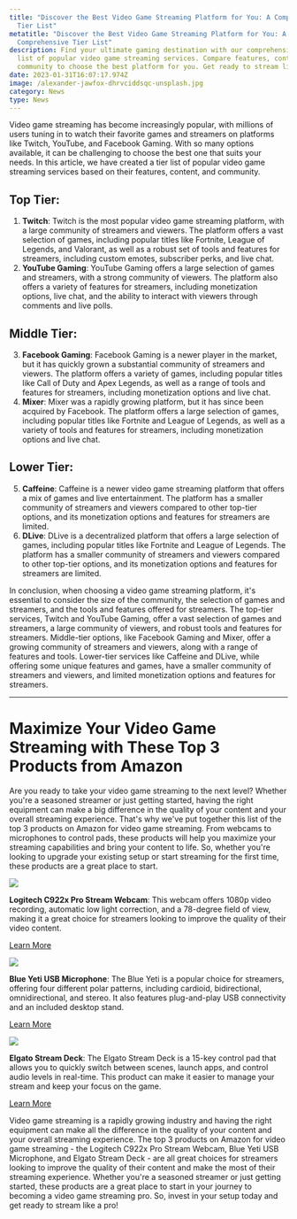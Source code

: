```yaml
---
title: "Discover the Best Video Game Streaming Platform for You: A Comprehensive
  Tier List"
metatitle: "Discover the Best Video Game Streaming Platform for You: A
  Comprehensive Tier List"
description: Find your ultimate gaming destination with our comprehensive tier
  list of popular video game streaming services. Compare features, content, and
  community to choose the best platform for you. Get ready to stream like a pro!
date: 2023-01-31T16:07:17.974Z
image: /alexander-jawfox-dhrvciddsqc-unsplash.jpg
category: News
type: News
---
```

Video game streaming has become increasingly popular, with millions of users tuning in to watch their favorite games and streamers on platforms like Twitch, YouTube, and Facebook Gaming. With so many options available, it can be challenging to choose the best one that suits your needs. In this article, we have created a tier list of popular video game streaming services based on their features, content, and community.

## Top Tier:

1. **Twitch**: Twitch is the most popular video game streaming platform, with a large community of streamers and viewers. The platform offers a vast selection of games, including popular titles like Fortnite, League of Legends, and Valorant, as well as a robust set of tools and features for streamers, including custom emotes, subscriber perks, and live chat.
2. **YouTube Gaming**: YouTube Gaming offers a large selection of games and streamers, with a strong community of viewers. The platform also offers a variety of features for streamers, including monetization options, live chat, and the ability to interact with viewers through comments and live polls.

## Middle Tier: 

3. **Facebook Gaming**: Facebook Gaming is a newer player in the market, but it has quickly grown a substantial community of streamers and viewers. The platform offers a variety of games, including popular titles like Call of Duty and Apex Legends, as well as a range of tools and features for streamers, including monetization options and live chat.
4. **Mixer**: Mixer was a rapidly growing platform, but it has since been acquired by Facebook. The platform offers a large selection of games, including popular titles like Fortnite and League of Legends, as well as a variety of tools and features for streamers, including monetization options and live chat.

## Lower Tier: 

5. **Caffeine**: Caffeine is a newer video game streaming platform that offers a mix of games and live entertainment. The platform has a smaller community of streamers and viewers compared to other top-tier options, and its monetization options and features for streamers are limited.
6. **DLive**: DLive is a decentralized platform that offers a large selection of games, including popular titles like Fortnite and League of Legends. The platform has a smaller community of streamers and viewers compared to other top-tier options, and its monetization options and features for streamers are limited.

In conclusion, when choosing a video game streaming platform, it's essential to consider the size of the community, the selection of games and streamers, and the tools and features offered for streamers. The top-tier services, Twitch and YouTube Gaming, offer a vast selection of games and streamers, a large community of viewers, and robust tools and features for streamers. Middle-tier options, like Facebook Gaming and Mixer, offer a growing community of streamers and viewers, along with a range of features and tools. Lower-tier services like Caffeine and DLive, while offering some unique features and games, have a smaller community of streamers and viewers, and limited monetization options and features for streamers.

---

# Maximize Your Video Game Streaming with These Top 3 Products from Amazon

Are you ready to take your video game streaming to the next level? Whether you're a seasoned streamer or just getting started, having the right equipment can make a big difference in the quality of your content and your overall streaming experience. That's why we've put together this list of the top 3 products on Amazon for video game streaming. From webcams to microphones to control pads, these products will help you maximize your streaming capabilities and bring your content to life. So, whether you're looking to upgrade your existing setup or start streaming for the first time, these products are a great place to start.

<div class="row">
<div class="col">
<a href="https://www.amazon.com/Logitech-C922x-Pro-Stream-Webcam/dp/B01LXCDPPK?keywords=**Logitech%2BC922x%2BPro%2BStream%2BWebcam**&link_code=qs&qid=1675181842&sr=8-3&ufe=app_do%3Aamzn1.fos.18ed3cb5-28d5-4975-8bc7-93deae8f9840&th=1&linkCode=li3&tag=gamestreamingsetup-20&linkId=0f52669a069ced40525f9b475332e275&language=en_US&ref_=as_li_ss_il" target="_blank"><img border="0" src="//ws-na.amazon-adsystem.com/widgets/q?_encoding=UTF8&ASIN=B01LXCDPPK&Format=_SL250_&ID=AsinImage&MarketPlace=US&ServiceVersion=20070822&WS=1&tag=gamestreamingsetup-20&language=en_US" ></a><img src="https://ir-na.amazon-adsystem.com/e/ir?t=gamestreamingsetup-20&language=en_US&l=li3&o=1&a=B01LXCDPPK" width="1" height="1" border="0" alt="" style="border:none !important; margin:0px !important;" />

**Logitech C922x Pro Stream Webcam**: This webcam offers 1080p video recording, automatic low light correction, and a 78-degree field of view, making it a great choice for streamers looking to improve the quality of their video content.

<a href="https://amzn.to/3Rjew5c" class="btn btn-secondary">Learn More</a>
</div>
<div class="col">
<a href="https://www.amazon.com/Microphone-Recording-Streaming-Podcasting-Adjustable/dp/B00N1YPXW2?crid=VSX5YDDQ93MX&keywords=Blue%2BYeti%2BUSB%2BMicrophone&qid=1675181899&sprefix=blue%2Byeti%2Busb%2Bmicrophone%2Caps%2C233&sr=8-5&ufe=app_do%3Aamzn1.fos.18ed3cb5-28d5-4975-8bc7-93deae8f9840&th=1&linkCode=li3&tag=gamestreamingsetup-20&linkId=25220eeea16e92b5d58abffc28a9186a&language=en_US&ref_=as_li_ss_il" target="_blank"><img border="0" src="//ws-na.amazon-adsystem.com/widgets/q?_encoding=UTF8&ASIN=B00N1YPXW2&Format=_SL250_&ID=AsinImage&MarketPlace=US&ServiceVersion=20070822&WS=1&tag=gamestreamingsetup-20&language=en_US" ></a><img src="https://ir-na.amazon-adsystem.com/e/ir?t=gamestreamingsetup-20&language=en_US&l=li3&o=1&a=B00N1YPXW2" width="1" height="1" border="0" alt="" style="border:none !important; margin:0px !important;" />

**Blue Yeti USB Microphone**: The Blue Yeti is a popular choice for streamers, offering four different polar patterns, including cardioid, bidirectional, omnidirectional, and stereo. It also features plug-and-play USB connectivity and an included desktop stand.

<a href="https://amzn.to/3kYjHvq" class="btn btn-secondary">Learn More</a>
</div>
<div class="col">
<a href="https://www.amazon.com/Elgato-Stream-Deck-MK-2-Controller/dp/B09738CV2G?crid=17O7ZVLSN0FEG&keywords=Elgato+Stream+Deck&qid=1675182053&sprefix=elgato+stream+deck%2Caps%2C350&sr=8-4&ufe=app_do%3Aamzn1.fos.18ed3cb5-28d5-4975-8bc7-93deae8f9840&linkCode=li3&tag=gamestreamingsetup-20&linkId=d1c5d804aca8016cf5a6823dabda54a3&language=en_US&ref_=as_li_ss_il" target="_blank"><img border="0" src="//ws-na.amazon-adsystem.com/widgets/q?_encoding=UTF8&ASIN=B09738CV2G&Format=_SL250_&ID=AsinImage&MarketPlace=US&ServiceVersion=20070822&WS=1&tag=gamestreamingsetup-20&language=en_US" ></a><img src="https://ir-na.amazon-adsystem.com/e/ir?t=gamestreamingsetup-20&language=en_US&l=li3&o=1&a=B09738CV2G" width="1" height="1" border="0" alt="" style="border:none !important; margin:0px !important;" />

**Elgato Stream Deck**: The Elgato Stream Deck is a 15-key control pad that allows you to quickly switch between scenes, launch apps, and control audio levels in real-time. This product can make it easier to manage your stream and keep your focus on the game.

<a href="https://amzn.to/3HlYCT1" class="btn btn-secondary">Learn More</a>
</div>
</div>







Video game streaming is a rapidly growing industry and having the right equipment can make all the difference in the quality of your content and your overall streaming experience. The top 3 products on Amazon for video game streaming - the Logitech C922x Pro Stream Webcam, Blue Yeti USB Microphone, and Elgato Stream Deck - are all great choices for streamers looking to improve the quality of their content and make the most of their streaming experience. Whether you're a seasoned streamer or just getting started, these products are a great place to start in your journey to becoming a video game streaming pro. So, invest in your setup today and get ready to stream like a pro!



